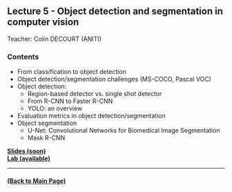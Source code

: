 ## Lecture 5 - Object detection and segmentation in computer vision
Teacher: Colin DECOURT (ANITI)



### Contents

* From classification to object detection
* Object detection/segmentation challenges (MS-COCO, Pascal VOC)
* Object detection:
  * Region-based detector vs. single shot detector
  * From R-CNN to Faster R-CNN
  * YOLO: an overview  
* Evaluation metrics in object detection/segmentation 
* Object segmentation  
  * U-Net: Convolutional Networks for Biomedical Image Segmentation 
  * Mask R-CNN

[**Slides (soon)**]()  
[**Lab (available)**](https://colab.research.google.com/drive/1EvOiN1GE11-4hwiZPzxds1ZQD54Gtc8r?usp=sharing)

---
#### [(Back to Main Page)](../index.md)
